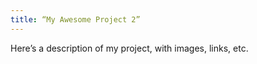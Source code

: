 ```yaml
---
title: “My Awesome Project 2”
---
```

Here’s a description of my project, with images, links, etc.